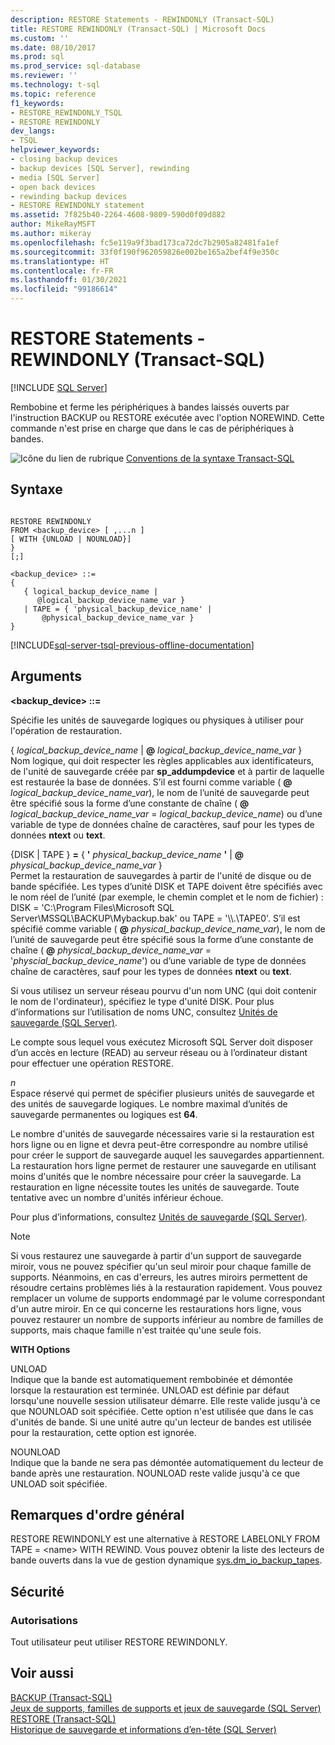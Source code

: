 ```yaml
---
description: RESTORE Statements - REWINDONLY (Transact-SQL)
title: RESTORE REWINDONLY (Transact-SQL) | Microsoft Docs
ms.custom: ''
ms.date: 08/10/2017
ms.prod: sql
ms.prod_service: sql-database
ms.reviewer: ''
ms.technology: t-sql
ms.topic: reference
f1_keywords:
- RESTORE_REWINDONLY_TSQL
- RESTORE REWINDONLY
dev_langs:
- TSQL
helpviewer_keywords:
- closing backup devices
- backup devices [SQL Server], rewinding
- media [SQL Server]
- open back devices
- rewinding backup devices
- RESTORE REWINDONLY statement
ms.assetid: 7f825b40-2264-4608-9809-590d0f09d882
author: MikeRayMSFT
ms.author: mikeray
ms.openlocfilehash: fc5e119a9f3bad173ca72dc7b2905a82481fa1ef
ms.sourcegitcommit: 33f0f190f962059826e002be165a2bef4f9e350c
ms.translationtype: HT
ms.contentlocale: fr-FR
ms.lasthandoff: 01/30/2021
ms.locfileid: "99186614"
---
```

# <a name="restore-statements---rewindonly-transact-sql"></a>RESTORE Statements - REWINDONLY (Transact-SQL)
[!INCLUDE [SQL Server](../../includes/applies-to-version/sqlserver.md)]

  Rembobine et ferme les périphériques à bandes laissés ouverts par l'instruction BACKUP ou RESTORE exécutée avec l'option NOREWIND. Cette commande n'est prise en charge que dans le cas de périphériques à bandes.  
  
 ![Icône du lien de rubrique](../../database-engine/configure-windows/media/topic-link.gif "Icône du lien de rubrique") [Conventions de la syntaxe Transact-SQL](../../t-sql/language-elements/transact-sql-syntax-conventions-transact-sql.md)  
  
## <a name="syntax"></a>Syntaxe  
  
```syntaxsql
  
RESTORE REWINDONLY   
FROM <backup_device> [ ,...n ]  
[ WITH {UNLOAD | NOUNLOAD}]  
}   
[;]  
  
<backup_device> ::=  
{   
   { logical_backup_device_name |  
      @logical_backup_device_name_var }  
   | TAPE = { 'physical_backup_device_name' |  
       @physical_backup_device_name_var }   
}   
```  
  
[!INCLUDE[sql-server-tsql-previous-offline-documentation](../../includes/sql-server-tsql-previous-offline-documentation.md)]

## <a name="arguments"></a>Arguments
 **\<backup_device> ::=** 
  
 Spécifie les unités de sauvegarde logiques ou physiques à utiliser pour l'opération de restauration.  
  
 { *logical_backup_device_name* |  **@** _logical\_backup\_device\_name\_var_ }  
 Nom logique, qui doit respecter les règles applicables aux identificateurs, de l'unité de sauvegarde créée par **sp_addumpdevice** et à partir de laquelle est restaurée la base de données. S’il est fourni comme variable ( **@** _logical\_backup\_device\_name\_var_), le nom de l’unité de sauvegarde peut être spécifié sous la forme d’une constante de chaîne ( **@** _logical\_backup\_device\_name\_var_ = _logical\_backup\_device\_name_) ou d’une variable de type de données chaîne de caractères, sauf pour les types de données **ntext** ou **text**.  
  
 {DISK | TAPE } **=** { **'** _physical\_backup\_device\_name_ **'**  |  **@** _physical\_backup\_device\_name\_var_ }  
 Permet la restauration de sauvegardes à partir de l'unité de disque ou de bande spécifiée. Les types d’unité DISK et TAPE doivent être spécifiés avec le nom réel de l’unité (par exemple, le chemin complet et le nom de fichier) : DISK = 'C:\Program Files\Microsoft SQL Server\MSSQL\BACKUP\Mybackup.bak' ou TAPE = '\\\\.\TAPE0'. S’il est spécifié comme variable ( **@** _physical\_backup\_device\_name\_var_), le nom de l’unité de sauvegarde peut être spécifié sous la forme d’une constante de chaîne ( **@** _physical\_backup\_device\_name\_var_ = '*physcial_backup_device_name*') ou d’une variable de type de données chaîne de caractères, sauf pour les types de données **ntext** ou **text**.  
  
 Si vous utilisez un serveur réseau pourvu d'un nom UNC (qui doit contenir le nom de l'ordinateur), spécifiez le type d'unité DISK. Pour plus d’informations sur l’utilisation de noms UNC, consultez [Unités de sauvegarde &#40;SQL Server&#41;](../../relational-databases/backup-restore/backup-devices-sql-server.md).  
  
 Le compte sous lequel vous exécutez Microsoft SQL Server doit disposer d’un accès en lecture (READ) au serveur réseau ou à l’ordinateur distant pour effectuer une opération RESTORE.  
  
 *n*  
 Espace réservé qui permet de spécifier plusieurs unités de sauvegarde et des unités de sauvegarde logiques. Le nombre maximal d’unités de sauvegarde permanentes ou logiques est **64**.  
  
 Le nombre d'unités de sauvegarde nécessaires varie si la restauration est hors ligne ou en ligne et devra peut-être correspondre au nombre utilisé pour créer le support de sauvegarde auquel les sauvegardes appartiennent. La restauration hors ligne permet de restaurer une sauvegarde en utilisant moins d'unités que le nombre nécessaire pour créer la sauvegarde. La restauration en ligne nécessite toutes les unités de sauvegarde. Toute tentative avec un nombre d'unités inférieur échoue.  
  
 Pour plus d’informations, consultez [Unités de sauvegarde &#40;SQL Server&#41;](../../relational-databases/backup-restore/backup-devices-sql-server.md).  
  
> [!NOTE]  
>  Si vous restaurez une sauvegarde à partir d'un support de sauvegarde miroir, vous ne pouvez spécifier qu'un seul miroir pour chaque famille de supports. Néanmoins, en cas d'erreurs, les autres miroirs permettent de résoudre certains problèmes liés à la restauration rapidement. Vous pouvez remplacer un volume de supports endommagé par le volume correspondant d'un autre miroir. En ce qui concerne les restaurations hors ligne, vous pouvez restaurer un nombre de supports inférieur au nombre de familles de supports, mais chaque famille n'est traitée qu'une seule fois.  
  
 **WITH Options**  
  
 UNLOAD  
 Indique que la bande est automatiquement rembobinée et démontée lorsque la restauration est terminée. UNLOAD est définie par défaut lorsqu'une nouvelle session utilisateur démarre. Elle reste valide jusqu'à ce que NOUNLOAD soit spécifiée. Cette option n'est utilisée que dans le cas d'unités de bande. Si une unité autre qu'un lecteur de bandes est utilisée pour la restauration, cette option est ignorée.  
  
 NOUNLOAD  
 Indique que la bande ne sera pas démontée automatiquement du lecteur de bande après une restauration. NOUNLOAD reste valide jusqu'à ce que UNLOAD soit spécifiée.  
  
## <a name="general-remarks"></a>Remarques d'ordre général  
 RESTORE REWINDONLY est une alternative à RESTORE LABELONLY FROM TAPE = \<name> WITH REWIND. Vous pouvez obtenir la liste des lecteurs de bande ouverts dans la vue de gestion dynamique [sys.dm_io_backup_tapes](../../relational-databases/system-dynamic-management-views/sys-dm-io-backup-tapes-transact-sql.md).  
  
## <a name="security"></a>Sécurité  
  
### <a name="permissions"></a>Autorisations  
 Tout utilisateur peut utiliser RESTORE REWINDONLY.  
  
## <a name="see-also"></a>Voir aussi  
 [BACKUP &#40;Transact-SQL&#41;](../../t-sql/statements/backup-transact-sql.md)   
 [Jeux de supports, familles de supports et jeux de sauvegarde &#40;SQL Server&#41;](../../relational-databases/backup-restore/media-sets-media-families-and-backup-sets-sql-server.md)   
 [RESTORE &#40;Transact-SQL&#41;](../../t-sql/statements/restore-statements-transact-sql.md)   
 [Historique de sauvegarde et informations d’en-tête &#40;SQL Server&#41;](../../relational-databases/backup-restore/backup-history-and-header-information-sql-server.md)  
  
  

